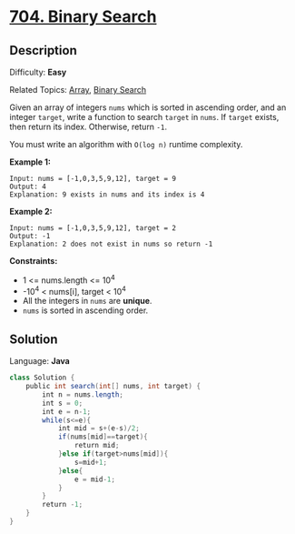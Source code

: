 # [704\. Binary Search](https://leetcode.com/problems/binary-search/)

## Description

Difficulty: **Easy**  

Related Topics: [Array](https://leetcode.com/tag/array/), [Binary Search](https://leetcode.com/tag/binary-search/)


Given an array of integers `nums` which is sorted in ascending order, and an integer `target`, write a function to search `target` in `nums`. If `target` exists, then return its index. Otherwise, return `-1`.

You must write an algorithm with `O(log n)` runtime complexity.

**Example 1:**

```
Input: nums = [-1,0,3,5,9,12], target = 9
Output: 4
Explanation: 9 exists in nums and its index is 4
```

**Example 2:**

```
Input: nums = [-1,0,3,5,9,12], target = 2
Output: -1
Explanation: 2 does not exist in nums so return -1
```

**Constraints:**

*   1 <= nums.length <= 10<sup>4</sup>
*   -10<sup>4</sup> < nums[i], target < 10<sup>4</sup>
*   All the integers in `nums` are **unique**.
*   `nums` is sorted in ascending order.


## Solution

Language: **Java**

```java
class Solution {
    public int search(int[] nums, int target) {
        int n = nums.length;
        int s = 0;
        int e = n-1;
        while(s<=e){
            int mid = s+(e-s)/2;
            if(nums[mid]==target){
                return mid;
            }else if(target>nums[mid]){
                s=mid+1;
            }else{
                e = mid-1;
            }
        }
        return -1;
    }
}
```